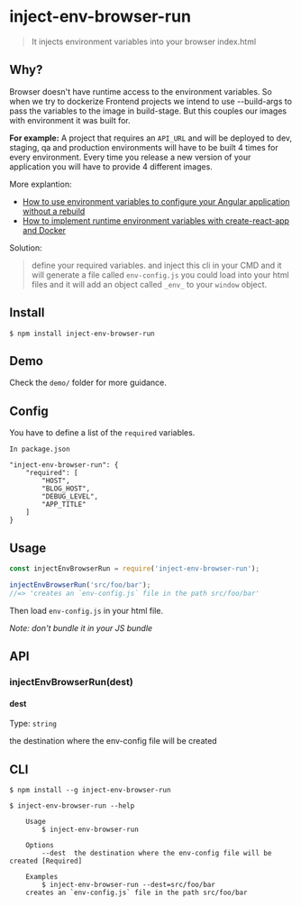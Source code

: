 # inject-env-browser-run
> It injects environment variables into your browser index.html

## Why?
Browser doesn't have runtime access to the environment variables.
So when we try to dockerize Frontend projects we intend to use --build-args to pass the variables to the image in build-stage. But this couples our images with environment it was built for.

**For example:** A project that requires an `API_URL` and will be deployed to dev, staging, qa and production environments will have to be built 4 times for every environment. Every time you release a new version of your application you will have to provide 4 different images.

More explantion:
- [How to use environment variables to configure your Angular application without a rebuild](https://www.jvandemo.com/how-to-use-environment-variables-to-configure-your-angular-application-without-a-rebuild/)
- [How to implement runtime environment variables with create-react-app and Docker](https://www.freecodecamp.org/news/how-to-implement-runtime-environment-variables-with-create-react-app-docker-and-nginx-7f9d42a91d70/)

Solution:
> define your required variables. and inject this cli in your CMD and it will generate a file called `env-config.js` you could load into your html files and it will add an object called `_env_` to your `window` object.

## Install

```
$ npm install inject-env-browser-run
```

## Demo
Check the `demo/` folder for more guidance.

## Config
You have to define a list of the `required` variables.
```
In package.json

"inject-env-browser-run": {
	"required": [
		"HOST",
		"BLOG_HOST",
		"DEBUG_LEVEL",
		"APP_TITLE"
	]
}
```

## Usage

```js
const injectEnvBrowserRun = require('inject-env-browser-run');

injectEnvBrowserRun('src/foo/bar');
//=> 'creates an `env-config.js` file in the path src/foo/bar'
```
Then load `env-config.js` in your html file.

*Note: don't bundle it in your JS bundle*


## API

### injectEnvBrowserRun(dest)

#### dest

Type: `string`

the destination where the env-config file will be created

## CLI

```
$ npm install --g inject-env-browser-run
```

```
$ inject-env-browser-run --help

	Usage
		$ inject-env-browser-run

	Options
		--dest  the destination where the env-config file will be created [Required]

	Examples
		$ inject-env-browser-run --dest=src/foo/bar
    creates an `env-config.js` file in the path src/foo/bar
```
